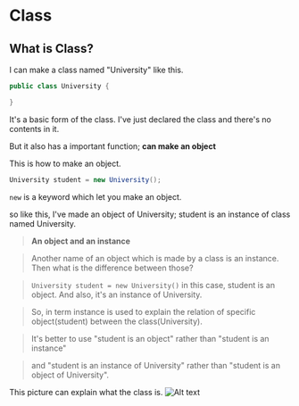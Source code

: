 # Class

## What is Class?

I can make a class named "University" like this.

```java
public class University {

}
```
It's a basic form of the class. I've just declared the class and there's no contents in it. 

But it also has a important function; **can make an object**


This is how to make an object.
```java
University student = new University();
```
```new``` is a keyword which let you make an object.

so like this, I've made an object of University; student is an instance of class named University.




>**An object and an instance**

>Another name of an object which is made by a class is an instance. Then what is the difference between those?

>```University student = new University()``` in this case, student is an object. And also, it's an instance of University.

>So, in term instance is used to explain the relation of specific object(student) between the class(University).

>It's better to use "student is an object" rather than "student is an instance" 

>and "student is an instance of University" rather than "student is an object of University".



This picture can explain what the class is.
![Alt text](/download/icecreamtool.jpg)
